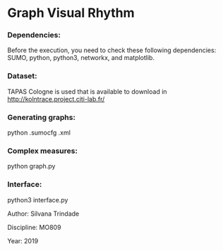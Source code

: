 # Graph Visual Rhythm

### Dependencies:

Before the execution, you need to check these following dependencies: SUMO, python, python3, networkx, and matplotlib.


### Dataset:

TAPAS Cologne is used that is available to download in http://kolntrace.project.citi-lab.fr/ 

### Generating graphs:

python <cologne6to8>.sumocfg <tripinfo>.xml

### Complex measures:

python graph.py

### Interface:

python3 interface.py


Author: Silvana Trindade

Discipline: MO809

Year: 2019
